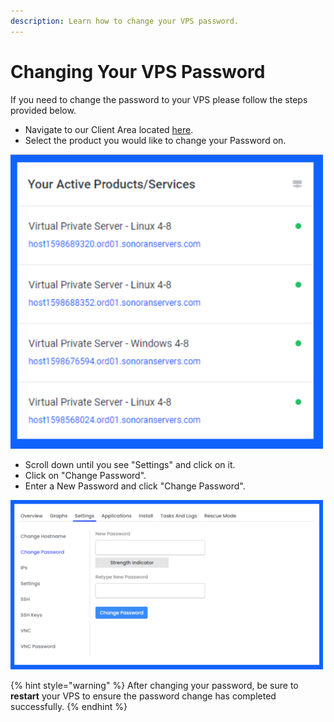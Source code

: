 ```yaml
---
description: Learn how to change your VPS password.
---
```


# Changing Your VPS Password

If you need to change the password to your VPS please follow the steps provided below.

* Navigate to our Client Area located [here](https://sonoranservers.com/clientarea.php).
* Select the product you would like to change your Password on.

![](<../../.gitbook/assets/image (79).png>)

* Scroll down until you see "Settings" and click on it.
* Click on "Change Password".
* Enter a New Password and click "Change Password".

![](<../../.gitbook/assets/image (47).png>)

{% hint style="warning" %}
After changing your password, be sure to **restart** your VPS to ensure the password change has completed successfully.&#x20;
{% endhint %}
